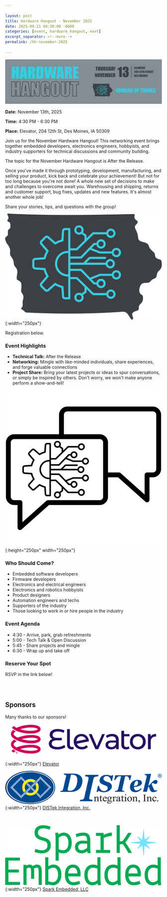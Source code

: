 ```yaml
---

layout: post
title: Hardware Hangout - November 2025
date: 2025-09-21 00:30:00 -0600
categories: [event, hardware_hangout, next]
excerpt_separator: <!--more-->
permalink: /hh-november-2025

---
```


![Banner](../assets/images/banner_hardware_hangout_2025_11.png)

**Date:**  November 13th, 2025

**Time:**  4:30 PM - 6:30 PM

**Place:** Elevator, 204 12th St, Des Moines, IA 50309

Join us for the November Hardware Hangout! This networking event brings together embedded developers, electronics engineers, hobbyists, and industry supporters for technical discussions and community building.

The topic for the November Hardware Hangout is After the Release. 

Once you've made it through prototyping, development, manufacturing, and selling your product, kick back and celebrate your achievement! But not for too long because you're not done! A whole new set of decisions to make and challenges to overcome await you. Warehousing and shipping, returns and customer support, bug fixes, updates and new features. It's almost another whole job! 

Share your stories, tips, and questions with the group! 

![Logo](/assets/images/iowans_of_things.png){:width="250px"}

Registration below.

<!--more-->  
<!--the above "comment" tells the main page where to put the break-->

### Event Highlights

- **Technical Talk:** After the Release
- **Networking:** Mingle with like-minded individuals, share experiences, and forge valuable connections
- **Project Share:** Bring your latest projects or ideas to spur conversations, or simply be inspired by others. Don't worry, we won't make anyone perform a show-and-tell!

![Icon](/assets/images/icon_hardware_hangout.png){:height="250px" width="250px"}

### Who Should Come?

- Embedded software developers
- Firmware developers
- Electronics and electrical engineers
- Electronics and robotics hobbyists
- Product designers
- Automation engineers and techs
- Supporters of the industry
- Those looking to work in or hire people in the industry

### Event Agenda

- 4:30 - Arrive, park, grab refreshments
- 5:00 - Tech Talk & Open Discussion
- 5:45 - Share projects and mingle
- 6:30 - Wrap up and take off

### Reserve Your Spot

RSVP in the link below!
<script charset="utf-8" type="text/javascript" src="//js.hsforms.net/forms/embed/v2.js"></script>
<script>
  hbspt.forms.create({
    portalId: "48052701",
    formId: "42203145-1c02-4a65-a9df-96ef7a45dccb",
    region: "na1"
  });
</script>

<br /><br />

## Sponsors

Many thanks to our sponsors!
![Elevator Logo](/assets/images/elevator_logo.png){:width="250px"}
[Elevator](https://www.elevatorspaces.com/des-moines)

![DISTek Logo](/assets/images/DISTek_Logo.png){:width="250px"}
[DISTek Integration, Inc.](https://distek.com/)

<br /><br />
![Spark Logo](/assets/images/spark_embedded_logo_transparent.png){:width="250px"}
[Spark Embedded, LLC](https://sparkembedded.com/)